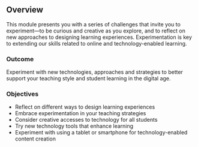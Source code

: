 ## Overview <!-- {docsify-ignore} -->

This module presents you with a series of challenges that invite you to experiment—to be curious and creative as you explore, and to reflect on new approaches to designing learning experiences. Experimentation is key to extending our skills related to online and technology-enabled learning.

### Outcome

Experiment with new technologies, approaches and strategies to better support your teaching style and student learning in the digital age.

### Objectives

*   Reflect on different ways to design learning experiences
*   Embrace experimentation in your teaching strategies
*   Consider creative accesses to technology for all students
*   Try new technology tools that enhance learning
*   Experiment with using a tablet or smartphone for technology-enabled content creation
